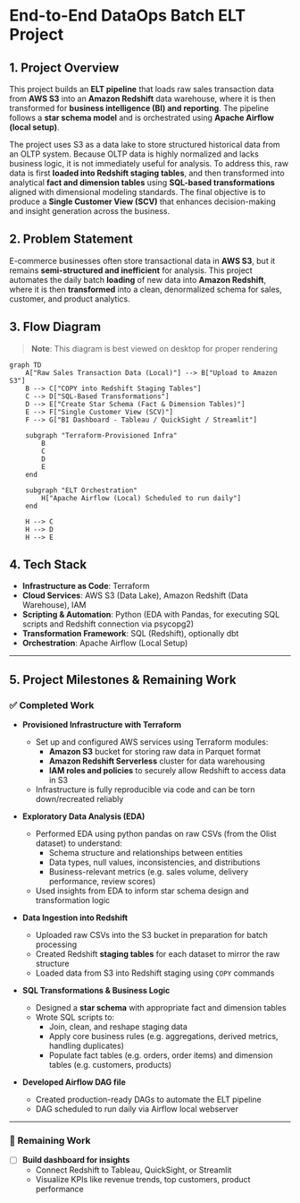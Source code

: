 # End-to-End DataOps Batch ELT Project

## 1. Project Overview
This project builds an **ELT pipeline** that loads raw sales transaction data from **AWS S3** into an **Amazon Redshift** data warehouse, where it is then transformed for **business intelligence (BI) and reporting**. The pipeline follows a **star schema model** and is orchestrated using **Apache Airflow (local setup)**.

The project uses S3 as a data lake to store structured historical data from an OLTP system. Because OLTP data is highly normalized and lacks business logic, it is not immediately useful for analysis. To address this, raw data is first **loaded into Redshift staging tables**, and then transformed into analytical **fact and dimension tables** using **SQL-based transformations** aligned with dimensional modeling standards. The final objective is to produce a **Single Customer View (SCV)** that enhances decision-making and insight generation across the business.

## 2. Problem Statement
E-commerce businesses often store transactional data in **AWS S3**, but it remains **semi-structured and inefficient** for analysis. This project automates the daily batch **loading** of new data into **Amazon Redshift**, where it is then **transformed** into a clean, denormalized schema for sales, customer, and product analytics.

## 3. Flow Diagram
> **Note**: This diagram is best viewed on desktop for proper rendering

```mermaid
graph TD
    A["Raw Sales Transaction Data (Local)"] --> B["Upload to Amazon S3"]
    B --> C["COPY into Redshift Staging Tables"]
    C --> D["SQL-Based Transformations"]
    D --> E["Create Star Schema (Fact & Dimension Tables)"]
    E --> F["Single Customer View (SCV)"]
    F --> G["BI Dashboard - Tableau / QuickSight / Streamlit"]

    subgraph "Terraform-Provisioned Infra"
        B
        C
        D
        E
    end

    subgraph "ELT Orchestration"
        H["Apache Airflow (Local) Scheduled to run daily"]
    end

    H --> C
    H --> D
    H --> E
```

## 4. Tech Stack

- **Infrastructure as Code**: Terraform
- **Cloud Services**: AWS S3 (Data Lake), Amazon Redshift (Data Warehouse), IAM
- **Scripting & Automation**: Python (EDA with Pandas, for executing SQL scripts and Redshift connection via psycopg2)
- **Transformation Framework**: SQL (Redshift), optionally dbt
- **Orchestration**: Apache Airflow (Local Setup)

---

## 5. Project Milestones & Remaining Work

### ✅ Completed Work

- **Provisioned Infrastructure with Terraform**
  - Set up and configured AWS services using Terraform modules:
    - **Amazon S3** bucket for storing raw data in Parquet format
    - **Amazon Redshift Serverless** cluster for data warehousing
    - **IAM roles and policies** to securely allow Redshift to access data in S3
  - Infrastructure is fully reproducible via code and can be torn down/recreated reliably

- **Exploratory Data Analysis (EDA)**
  - Performed EDA using python pandas on raw CSVs (from the Olist dataset) to understand:
    - Schema structure and relationships between entities
    - Data types, null values, inconsistencies, and distributions
    - Business-relevant metrics (e.g. sales volume, delivery performance, review scores)
  - Used insights from EDA to inform star schema design and transformation logic

- **Data Ingestion into Redshift**
  - Uploaded raw CSVs into the S3 bucket in preparation for batch processing
  - Created Redshift **staging tables** for each dataset to mirror the raw structure
  - Loaded data from S3 into Redshift staging using `COPY` commands

- **SQL Transformations & Business Logic**
  - Designed a **star schema** with appropriate fact and dimension tables
  - Wrote SQL scripts to:
    - Join, clean, and reshape staging data
    - Apply core business rules (e.g. aggregations, derived metrics, handling duplicates)
    - Populate fact tables (e.g. orders, order items) and dimension tables (e.g. customers, products)
   
- **Developed Airflow DAG file**
    - Created production-ready DAGs to automate the ELT pipeline
    - DAG scheduled to run daily via Airflow local webserver
      
---

### 🔧 Remaining Work

- [ ] **Build dashboard for insights**
  - Connect Redshift to Tableau, QuickSight, or Streamlit
  - Visualize KPIs like revenue trends, top customers, product performance
